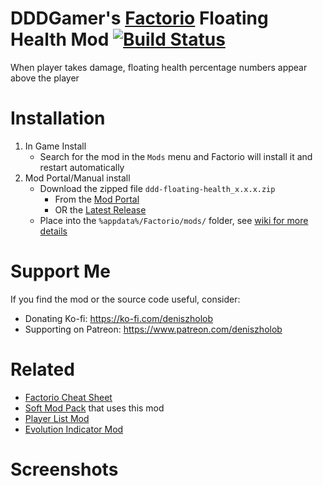 # DDDGamer's [Factorio](https://www.factorio.com/) Floating Health Mod [![Build Status](https://github.com/deniszholob/factorio-mod-floating-health/actions/workflows/main.yml/badge.svg)](https://github.com/deniszholob/factorio-mod-floating-health/actions/workflows/main.yml)

When player takes damage, floating health percentage numbers appear above the player

# Installation
1. In Game Install
   * Search for the mod in the `Mods` menu and Factorio will install it and restart automatically
2. Mod Portal/Manual install
   * Download the zipped file `ddd-floating-health_x.x.x.zip`
     * From the [Mod Portal](https://mods.factorio.com/mod/ddd-floating-health)
     * OR the [Latest Release](https://github.com/deniszholob/factorio-mod-floating-health/releases/latest)
   * Place into the `%appdata%/Factorio/mods/` folder, see [wiki for more details](https://wiki.factorio.com/Modding#Downloading_.26_installing_mods)


# Support Me
If you find the mod or the source code useful, consider:

* Donating Ko-fi: https://ko-fi.com/deniszholob
* Supporting on Patreon: https://www.patreon.com/deniszholob


# Related
* [Factorio Cheat Sheet](https://factoriocheatsheet.com/)
* [Soft Mod Pack](https://github.com/deniszholob/factorio-softmod-pack) that uses this mod
* [Player List Mod](https://github.com/deniszholob/factorio-mod-player-list)
* [Evolution Indicator Mod](https://github.com/deniszholob/factorio-mod-evolution-indicator)


# Screenshots
